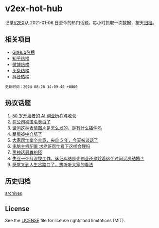 # v2ex-hot-hub

 记录[V2EX](https://www.v2ex.com/)从 2021-01-06 日至今的热门话题。每小时抓取一次数据，按天[归档](archives)。
 
 ## 相关项目

- [GitHub热榜](https://github.com/it985/github-hot-hub)
- [知乎热榜](https://github.com/it985/zhihu-hot-hub)
- [微博热榜](https://github.com/it985/weibo-hot-hub)
- [头条热榜](https://github.com/it985/toutiao-hot-hub)
- [抖音热榜](https://github.com/it985/douyin-hot-hub)


 `更新时间：2024-08-28 14:09:40 +0800`

## 热议话题

1. [50 岁开发者的 AI 创业历程与收获](https://www.v2ex.com/t/1068143)
1. [在公司被匿名表白了](https://www.v2ex.com/t/1068342)
1. [请问这种表情图片是怎么发的，是有什么插件吗](https://www.v2ex.com/t/1068188)
1. [租房被中介坑了](https://www.v2ex.com/t/1068328)
1. [大家帮忙拿个主意，央企 5 年，今天被谈话了](https://www.v2ex.com/t/1068272)
1. [电脑主机配置 求老哥帮忙看下这样合理吗](https://www.v2ex.com/t/1068312)
1. [黑神话最粪的怪](https://www.v2ex.com/t/1068373)
1. [失业一个月没找工作，迷茫纠结是先创业还是趁着这个时间买房结婚？](https://www.v2ex.com/t/1068241)
1. [感觉又到人生岔路口了，想听听大家的看法](https://www.v2ex.com/t/1068289)

## 历史归档

[archives](archives)

## License

See the [LICENSE](LICENSE) file for license rights and limitations (MIT).
